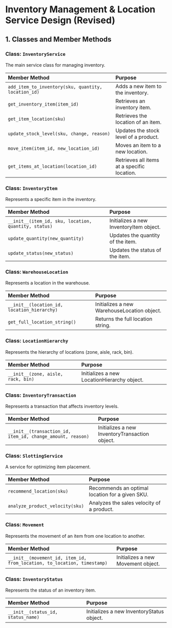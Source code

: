 # Inventory Management & Location Service Design (Revised)

## 1. Classes and Member Methods

### Class: `InventoryService`

The main service class for managing inventory.

| Member Method | Purpose |
| :--- | :--- |
| `add_item_to_inventory(sku, quantity, location_id)` | Adds a new item to the inventory. |
| `get_inventory_item(item_id)` | Retrieves an inventory item. |
| `get_item_location(sku)` | Retrieves the location of an item. |
| `update_stock_level(sku, change, reason)` | Updates the stock level of a product. |
| `move_item(item_id, new_location_id)` | Moves an item to a new location. |
| `get_items_at_location(location_id)` | Retrieves all items at a specific location. |

### Class: `InventoryItem`

Represents a specific item in the inventory.

| Member Method | Purpose |
| :--- | :--- |
| `__init__(item_id, sku, location, quantity, status)` | Initializes a new InventoryItem object. |
| `update_quantity(new_quantity)` | Updates the quantity of the item. |
| `update_status(new_status)` | Updates the status of the item. |

### Class: `WarehouseLocation`

Represents a location in the warehouse.

| Member Method | Purpose |
| :--- | :--- |
| `__init__(location_id, location_hierarchy)` | Initializes a new WarehouseLocation object. |
| `get_full_location_string()` | Returns the full location string. |

### Class: `LocationHierarchy`

Represents the hierarchy of locations (zone, aisle, rack, bin).

| Member Method | Purpose |
| :--- | :--- |
| `__init__(zone, aisle, rack, bin)` | Initializes a new LocationHierarchy object. |

### Class: `InventoryTransaction`

Represents a transaction that affects inventory levels.

| Member Method | Purpose |
| :--- | :--- |
| `__init__(transaction_id, item_id, change_amount, reason)` | Initializes a new InventoryTransaction object. |

### Class: `SlottingService`

A service for optimizing item placement.

| Member Method | Purpose |
| :--- | :--- |
| `recommend_location(sku)` | Recommends an optimal location for a given SKU. |
| `analyze_product_velocity(sku)` | Analyzes the sales velocity of a product. |

### Class: `Movement`

Represents the movement of an item from one location to another.

| Member Method | Purpose |
| :--- | :--- |
| `__init__(movement_id, item_id, from_location, to_location, timestamp)` | Initializes a new Movement object. |

### Class: `InventoryStatus`

Represents the status of an inventory item.

| Member Method | Purpose |
| :--- | :--- |
| `__init__(status_id, status_name)` | Initializes a new InventoryStatus object. |